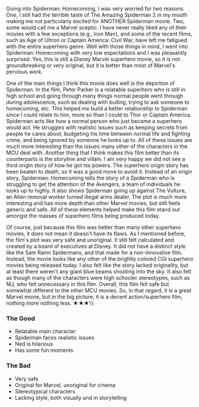 Going into Spiderman: Homecoming, I was very worried for two reasons. One, I still had the terrible taste of The Amazing Spiderman 2 in my mouth making me not particularly excited for ANOTHER Spiderman movie. Two, some would call me a Marvel sceptic. I have never really liked any of their movies with a few exceptions (e.g., Iron Man), and some of the recent films, such as Age of Ultron or Captain America: Civil War, have left me fatigued with the entire superhero genre. Well with those things in mind, I went into Spiderman: Homecoming with very low expectations and I was pleasantly surprised. Yes, this is still a Disney Marvel superhero movie, so it is not groundbreaking or very original, but it is better than most of Marvel's pervious work.

One of the main things I think this movie does well is the depiction of Spiderman. In the film, Peter Parker is a relatable superhero who is still in high school and going through many things normal people went through during adolescence, such as dealing with bulling, trying to ask someone to homecoming, etc. This helped me build a better relationship to Spiderman since I could relate to him, more so than I could to Thor or Captain America. Spiderman acts like how a normal person who just became a superhero would act. He struggles with realistic issues such as keeping secrets from people he cares about, budgeting his time between normal life and fighting crime, and being ignored by someone he looks up to. All of these issues are much more interesting than the issues many other of the characters in the MCU deal with. Another thing that I think makes this film better than its counterparts is the storyline and villain. I am very happy we did not see a third origin story of how he got his powers. The superhero origin story has been beaten to death, so it was a good move to avoid it. Instead of an origin story, Spiderman: Homecoming tells the story of a Spiderman who is struggling to get the attention of the Avengers, a team of individuals he looks up to highly. It also shows Spiderman going up against The Vulture, an Alien removal worker turned illegal arms dealer. The plot is much more interesting and has more depth than other Marvel movies, but still feels generic and safe. All of these elements helped make this film stand out amongst the masses of superhero films being produced today.

Of course, just because this film was better than many other superhero movies, it does not mean it doesn't have its flaws. As I mentioned before, the film's plot was very safe and unoriginal. It still felt calculated and created by a board of executives at Disney. It did not have a distinct style like the Sam Raimi Spidermans, and that made for a non-innovative film. Instead, the movie looks like any other of the brightly colored CGI superhero movies being released today. I also felt like the story lacked originality, but at least there weren't any giant blue beams shooting into the sky. It also felt as though many of the characters were high schooler stereotypes, such as MJ, who felt unnecessary in this film. Overall, this film felt safe but somewhat different to the other MCU movies. So, in that regard, it is a great Marvel movie, but in the big picture, it is a decent action/superhero film, nothing more nothing less. ★★★½

### The Good ###
* Relatable main character
* Spiderman faces realistic issues
* Ned is hilarious
* Has some fun moments

### The Bad ###
* Very safe
* Original for Marvel, unoriginal for cinema
* Stereotypical characters
* Lacking style, both visually and in storytelling